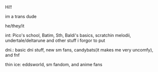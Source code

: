 Hi!!

im a trans dude

he/they/it

int: Pico's school, Batim, Sth, Baldi's basics, scratchin melodii, undertale/deltarune and other stuff i forgor to put

dni.: basic dni stuff, new sm fans, candybats(it makes me very uncomfy), and fnf

thin ice: eddsworld, sm fandom, and anime fans
